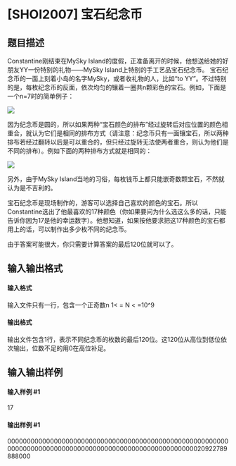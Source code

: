 
# [SHOI2007] 宝石纪念币
## 题目描述
Constantine刚结束在MySky Island的度假，正准备离开的时候，他想送给她的好朋友YY一份特别的礼物——MySky Island上特别的手工艺品宝石纪念币。
宝石纪念币的一面上刻着小岛的名字MySky，或者收礼物的人，比如“to YY”。不过特别的是，每枚纪念币的反面，依次均匀的镶着一圈共n颗彩色的宝石。例如，下面是一个n=7时的简单例子：

![](https://cdn.luogu.com.cn/upload/pic/19775.png)

因为纪念币是圆的，所以如果两种“宝石颜色的排布”经过旋转后对应位置的颜色相重合，就认为它们是相同的排布方式（请注意：纪念币只有一面镶宝石，所以两种排布若经过翻转以后是可以重合的，但只经过旋转无法使两者重合，则认为他们是不同的排布）。例如下面的两种排布方式就是相同的：

![](https://cdn.luogu.com.cn/upload/pic/19776.png)

另外，由于MySky Island当地的习俗，每枚钱币上都只能嵌奇数颗宝石，不然就认为是不吉利的。

宝石纪念币是现场制作的，游客可以选择自己喜欢的颜色的宝石。所以Constantine选出了他最喜欢的17种颜色（你如果要问为什么选这么多的话，只能告诉你因为17是他的幸运数字）。他想知道，如果按他要求把这17种颜色的宝石都用上的话，可以制作出多少枚不同的纪念币。

由于答案可能很大，你只需要计算答案的最后120位就可以了。
## 输入输出格式
#### 输入格式

输入文件只有一行，包含一个正奇数n 1&lt; = N &lt; =10^9

#### 输出格式

输出文件包含1行，表示不同纪念币的枚数的最后120位。这120位从高位到低位依次输出，位数不足的用0在高位补足。

## 输入输出样例
#### 输入样例 #1
17

#### 输出样例 #1
000000000000000000000000000000000000000000000000000000000000000000000000000000000000000000000000000000000020922789888000
